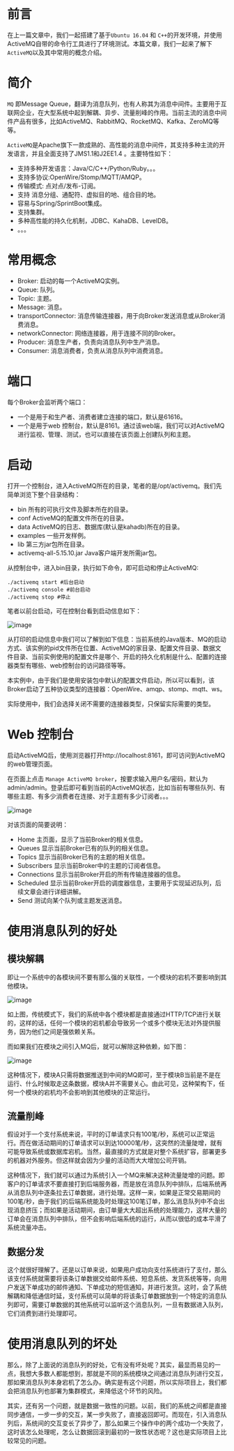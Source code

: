 # 前言

在上一篇文章中，我们一起搭建了基于`Ubuntu 16.04` 和 `C++`的开发环境，并使用ActiveMQ自带的命令行工具进行了环境测试。本篇文章，我们一起来了解下`ActiveMQ`以及其中常用的概念介绍。

# 简介

`MQ` 即Message Queue，翻译为消息队列，也有人称其为消息中间件。主要用于互联网企业，在大型系统中起到解耦、异步、流量削峰的作用。当前主流的消息中间件产品有很多，比如ActiveMQ、RabbitMQ、RocketMQ、Kafka、ZeroMQ等等。

`ActiveMQ`是Apache旗下一款成熟的、高性能的消息中间件，其支持多种主流的开发语言，并且全面支持了JMS1.1和J2EE1.4 。主要特性如下：
- 支持多种开发语言：Java/C/C++/Python/Ruby。。。
- 支持多协议:OpenWire/Stomp/MQTT/AMQP。
- 传输模式: 点对点/发布-订阅。
- 支持 消息分组、通配符、虚拟目的地、组合目的地。
- 容易与Spring/SprintBoot集成。
- 支持集群。
- 多种高性能的持久化机制，JDBC、KahaDB、LevelDB。
- 。。。

# 常用概念

- Broker: 启动的每一个ActiveMQ实例。
- Queue: 队列。
- Topic: 主题。
- Message: 消息。
- transportConnector: 消息传输连接器，用于向Broker发送消息或从Broker消费消息。
- networkConnector: 网络连接器，用于连接不同的Broker。
- Producer: 消息生产者，负责向消息队列中生产消息。
- Consumer: 消息消费者，负责从消息队列中消费消息。

# 端口

每个Broker会监听两个端口：
- 一个是用于和生产者、消费者建立连接的端口，默认是61616。
- 一个是用于web 控制台，默认是8161。通过该web端，我们可以对ActiveMQ进行监视、管理、测试，也可以直接在该页面上创建队列和主题。

# 启动

打开一个控制台，进入ActiveMQ所在的目录，笔者的是/opt/activemq。我们先简单浏览下整个目录结构：

- bin 所有的可执行文件及脚本所在的目录。
- conf ActiveMQ的配置文件所在的目录。
- data ActiveMQ的日志、数据库(默认是kahadb)所在的目录。
- examples 一些开发样例。
- lib 第三方jar包所在目录。
- activemq-all-5.15.10.jar Java客户端开发所需jar包。

从控制台中，进入bin目录，执行如下命令，即可启动和停止ActiveMQ:

```shell
./activemq start #后台启动
./activemq console #前台启动
./activemq stop #停止
```

笔者以前台启动，可在控制台看到启动信息如下：

![image](image/1.png)

从打印的启动信息中我们可以了解到如下信息：当前系统的Java版本、MQ的启动方式、该实例的pid文件所在位置、ActiveMQ的家目录、配置文件目录、数据文件目录、当前实例使用的配置文件是哪个、开启的持久化机制是什么、配置的连接器类型有哪些、web控制台的访问路径等等。

本实例中，由于我们是使用安装包中默认的配置文件启动，所以可以看到，该Broker启动了五种协议类型的连接器：OpenWire、amqp、stomp、mqtt、ws。

实际使用中，我们会选择关闭不需要的连接器类型，只保留实际需要的类型。

# Web 控制台

启动ActiveMQ后，使用浏览器打开http://localhost:8161，即可访问到ActiveMQ的web管理页面。

在页面上点击 `Manage ActiveMQ broker`，按要求输入用户名/密码，默认为admin/admin。登录后即可看到当前的ActiveMQ状态，比如当前有哪些队列、有哪些主题、有多少消费者在连接、对于主题有多少订阅者。。。

![image](image/2.png)

对该页面的简要说明：
- Home 主页面，显示了当前Broker的相关信息。
- Queues 显示当前Broker已有的队列的相关信息。
- Topics 显示当前Broker已有的主题的相关信息。
- Subscribers 显示当前Broker中的主题的订阅者信息。
- Connections 显示当前Broker开启的所有传输连接器的信息。
- Scheduled 显示当前Broker开启的调度器信息，主要用于实现延迟队列，后续文章会进行详细讲解。
- Send 测试向某个队列或主题发送消息。

# 使用消息队列的好处

## 模块解耦

即让一个系统中的各模块间不要有那么强的关联性，一个模块的宕机不要影响到其他模块。

![image](image/27.png)

如上图，传统模式下，我们的系统中各个模块都是直接通过HTTP/TCP进行关联的，这样的话，任何一个模块的宕机都会导致另一个或多个模块无法对外提供服务，因为他们之间是强依赖关系。

而如果我们在模块之间引入MQ后，就可以解除这种依赖，如下图：

![image](image/28.png)

这种情况下，模块A只需将数据推送到中间的MQ即可，至于模块B当前是不是在运行、什么时候取走这条数据，模块A并不需要关心。由此可见，这种架构下，任何一个模块的宕机均不会影响到其他模块的正常运行。

## 流量削峰

假设对于一个支付系统来说，平时的订单请求只有100笔/秒，系统可以正常运行。而在做活动期间的订单请求可以到达10000笔/秒，这突然的流量陡增，就有可能导致系统或数据库宕机。当然，最直接的方式就是对整个系统扩容，部署更多的机器对外服务。但这样就会因为少量的活动而大大增加公司开销。

这种情况下，我们就可以通过为系统引入一个MQ来解决这种流量陡增的问题。即客户的订单请求不要直接打到后端服务器，而是放在消息队列中排队，后端系统再从消息队列中逐条拉去订单数据，进行处理。这样一来，如果是正常交易期间的100笔/秒，由于我们的后端系统能及时处理这100笔订单，那么消息队列中不会出现消息挤压；而如果是活动期间，由订单量大大超出系统的处理能力，这样大量的订单会在消息队列中排队，但不会影响后端系统的运行，从而以很低的成本平滑了系统流量冲击。

## 数据分发

这个就很好理解了。还是以订单来说，如果用户成功向支付系统进行了支付，那么该支付系统就需要将该条订单数据交给邮件系统、短息系统、发货系统等等，向用户发送下单成功的邮件通知、下单成功的短信通知，并进行发货。这时，会了系统解耦和降低通信时延，支付系统可以简单的将该条订单数据放到一个特定的消息队列即可，需要订单数据的其他系统可以监听这个消息队列，一旦有数据进入队列，它们消费到进行处理即可。

# 使用消息队列的坏处

那么，除了上面说的消息队列的好处，它有没有坏处呢？其实，最显而易见的一点，我想大多数人都能想到，那就是不同的系统模块之间通过消息队列进行交互，那如果消息队列本身宕机了怎么办。确实是有这个问题，所以实际项目上，我们都会把消息队列也部署为集群模式，来降低这个环节的风险。

其实，还有另一个问题，就是数据一致性的问题。以前，我们的系统之间都是直接同步通信，一步一步的交互，某一步失败了，直接返回即可。而现在，引入消息队列后，系统间的交互变长了异步了，那么如果三个操作中的两个成功一个失败了，这时该怎么处理呢，怎么让数据回滚到最初的一致性状态呢？这也是实际项目上比较常见的问题。
